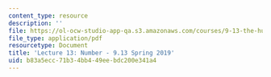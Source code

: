 ```yaml
---
content_type: resource
description: ''
file: https://ol-ocw-studio-app-qa.s3.amazonaws.com/courses/9-13-the-human-brain-spring-2019/b83a5ecc71b34bb449eebdc200e341a4_MIT9_13S19_L13.pdf
file_type: application/pdf
resourcetype: Document
title: 'Lecture 13: Number - 9.13 Spring 2019'
uid: b83a5ecc-71b3-4bb4-49ee-bdc200e341a4
---
```

